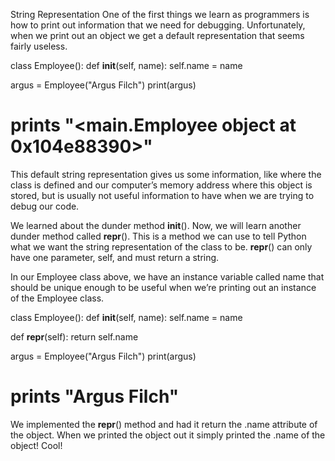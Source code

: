 String Representation
One of the first things we learn as programmers is how to print out information that we need for debugging. Unfortunately, when we print out an object we get a default representation that seems fairly useless.

class Employee():
  def __init__(self, name):
    self.name = name

argus = Employee("Argus Filch")
print(argus)
# prints "<__main__.Employee object at 0x104e88390>"
This default string representation gives us some information, like where the class is defined and our computer’s memory address where this object is stored, but is usually not useful information to have when we are trying to debug our code.

We learned about the dunder method __init__(). Now, we will learn another dunder method called __repr__(). This is a method we can use to tell Python what we want the string representation of the class to be. __repr__() can only have one parameter, self, and must return a string.

In our Employee class above, we have an instance variable called name that should be unique enough to be useful when we’re printing out an instance of the Employee class.

class Employee():
  def __init__(self, name):
    self.name = name

  def __repr__(self):
    return self.name

argus = Employee("Argus Filch")
print(argus)
# prints "Argus Filch"
We implemented the __repr__() method and had it return the .name attribute of the object. When we printed the object out it simply printed the .name of the object! Cool!
